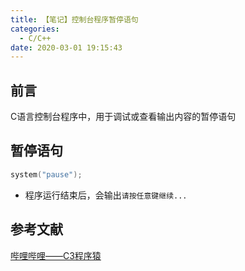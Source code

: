 ```yaml
---
title: 【笔记】控制台程序暂停语句
categories:
  - C/C++
date: 2020-03-01 19:15:43
---
```


## 前言

C语言控制台程序中，用于调试或查看输出内容的暂停语句

<!-- more -->

## 暂停语句

``` c
system("pause");
```

- 程序运行结束后，会输出`请按任意键继续...`

## 参考文献

[哔哩哔哩——C3程序猿](https://www.bilibili.com/video/av29473098)

